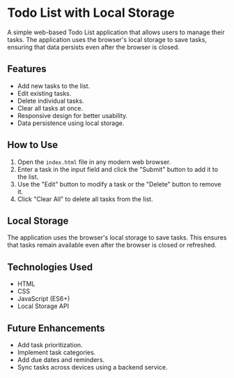 # Todo List with Local Storage
A simple web-based Todo List application that allows users to manage their tasks. The application uses the browser's local storage to save tasks, ensuring that data persists even after the browser is closed.

## Features
- Add new tasks to the list.
- Edit existing tasks.
- Delete individual tasks.
- Clear all tasks at once.
- Responsive design for better usability.
- Data persistence using local storage.

## How to Use
1. Open the `index.html` file in any modern web browser.
2. Enter a task in the input field and click the "Submit" button to add it to the list.
3. Use the "Edit" button to modify a task or the "Delete" button to remove it.
4. Click "Clear All" to delete all tasks from the list.

## Local Storage
The application uses the browser's local storage to save tasks. This ensures that tasks remain available even after the browser is closed or refreshed.

## Technologies Used
- HTML
- CSS
- JavaScript (ES6+)
- Local Storage API

## Future Enhancements
- Add task prioritization.
- Implement task categories.
- Add due dates and reminders.
- Sync tasks across devices using a backend service.
